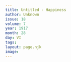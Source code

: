 ```yaml
---
title: Untitled - Happiness
author: Unknown
issue: 18
volume: 7
year: 1917
month: 28
day: VI
tags:
layout: page.njk
image:
---
```



